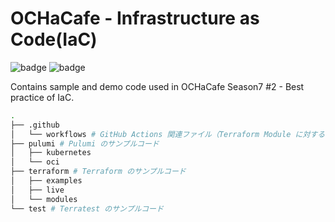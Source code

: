 # OCHaCafe - Infrastructure as Code(IaC)

![badge](https://github.com/shukawam/ochacafe-iac/actions/workflows/terraform-module-test-object-storage.yaml/badge.svg) ![badge](https://github.com/shukawam/ochacafe-iac/actions/workflows/terraform-module-test-vcn.yaml/badge.svg)

Contains sample and demo code used in OCHaCafe Season7 #2 - Best practice of IaC.

```bash
.
├── .github
│   └── workflows # GitHub Actions 関連ファイル（Terraform Module に対する自動テスト）
├── pulumi # Pulumi のサンプルコード
│   ├── kubernetes
│   └── oci
├── terraform # Terraform のサンプルコード
│   ├── examples
│   ├── live
│   └── modules
└── test # Terratest のサンプルコード
```
